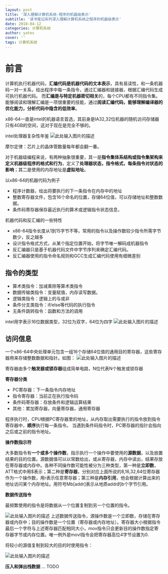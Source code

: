 ```yaml
---
layout: post
title: '深入理解计算机系统-程序的机器级表示'
subtitle: '读书笔记系列深入理解计算机系统之程序的机器级表示'
date: 2018-04-12
categories: 计算机系统
author: yates
cover: ''
tags: 计算机系统
---
```


# 前言
计算机执行机器代码，**汇编代码是机器代码的文本表示**，具有易读性，和一条机器码一对一关系，给出程序中每一条指令，通过汇编器和链接器，根据汇编代码生成可执行机器代码。
而**汇编是与特定机器密切相关**的，每个CPU都有不同指令集。
能够阅读和理解汇编是一项很重要的技能，通过**阅读汇编代码，能够理解编译器的优化能力，分析代码中隐含的低效率**。

x86-64一直是intel的机器语言首选，其前身是IA32,32位机器的随机访问存储器只有4GB的空间，这对于现在是完全不够的。

intel处理器复杂性年鉴
![此处输入图片的描述](http://yatesblog.oss-cn-shenzhen.aliyuncs.com/img/computer-system-Perspective/5.png)

摩尔定律：芯片上的晶体管数量每年都会翻一番。

对于机器级编程来说，有两种抽象很重要，其一是**指令集体系结构或指令集架构来定义机器级程序的格式和行为**，定义了**处理器状态，指令格式，每条指令对状态的影响**；其二是使用的内存地址是**虚拟地址**。

以x86-64的机器代码为例子
- 程序计数器，给出将要执行的下一条指令在内存中的地址
- 整数寄存器文件，包含16个命名的位置，存储64位值，可以存储地址和整数数据。
- 条件码寄存器保存最近执行的算术或逻辑指令状态信息，

机器代码和反汇编的一些特性
- x86-64指令长度从1到15字节不等，常用的指令以及操作数较少指令所需字节数少，反之越多
- 设计指令格式方式，从某个指定位置开始，将字节唯一解码成机器指令
- 反汇编器只是基于机器代码文件中字节序列来确定汇编代码。
- 反汇编器使用的指令命名规则和GCC生成汇编代码使用有细微差别

## 指令的类型

- 算术类指令：加减乘除等算术类指令
- 数据传输类指令：变量赋值，内存读写数据。
- 逻辑类指令：逻辑上的与或非
- 条件分支类指令：if/else等代码的执行指令
- 无条件跳转指令：函数和方法的调用


intel用字表示16位数据类型，32位为双字，64位为四字
![此处输入图片的描述](http://yatesblog.oss-cn-shenzhen.aliyuncs.com/img/computer-system-Perspective/6.png)

## 访问信息
一个x86-64中央处理单元包含一组16个存储64位值的通用目的寄存器，这些寄存器用来存储整数数据和指针。如图：
![此处输入图片的描述](http://yatesblog.oss-cn-shenzhen.aliyuncs.com/img/computer-system-Perspective/7.png)

寄存器由多个**触发器或锁存器**组成简单电路，N位代表N个触发或锁存器

**寄存器分类**

- PC寄存器：下一条指令内存地址
- 指令寄存器：当前正在执行指令码
- 条件码寄存器：存放条件和逻辑运算结果
- 其他：累加寄存器，向量寄存器，通用寄存器

程序执行时，CPU根据PC寄存器里的地址，从内存取出需要执行的指令放到指令寄存器中，**顺序**执行每一条指令。
当遇到条件码指令时，PC寄存器的指针会指向之后或之前的指令地址。

**操作数指示符**

大多数指令有**一个或多个操作数**，指示执行一个操作中要使用的**源数据**，以及放置结果的目的位置。源数据值可以以常数给出，或从寄存器，内存中读出，结果存放在寄存器或内存中。各种不同操作数可能性被分为三种类型，第一种是**立即数**，ATT格式中用$表示；第二种是**寄存器**，分别对应上面所说的8,16,32,64位寄存器作为一个操作数，用r表示任意寄存器；第三种是**内存引用**，他会根据计算出来的地址访问某个内存地址。用符号Mb[addr]表示从地质addr的b个字节引用。

**数据传送指令**

最频繁使用的指令是将数据从一个位置复制到另一个位置的指令。

![此处输入图片的描述](http://yatesblog.oss-cn-shenzhen.aliyuncs.com/img/computer-system-Perspective/8.png)
上述数据传送指令，源操作数是一个立即数，存储在寄存器或内存中；目的操作数是一个位置（寄存器或内存地址）。寄存器大小根据指令最后一个字符与上述寄存器匹配相同大小，mov指令只会更新目的操作数指定寄存器字节或内存位置。唯一例外是movl指令会把寄存器高位4字节设置为0.

将较小的源值复制到较大的目的时使用指令：

![此处输入图片的描述](http://yatesblog.oss-cn-shenzhen.aliyuncs.com/img/computer-system-Perspective/10.png)

**压入和弹出栈数据**
... TODO